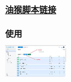 # [油猴脚本链接](https://greasyfork.org/zh-CN/scripts/487308-%E8%85%BE%E8%AE%AF%E6%96%87%E6%A1%A3%E5%8A%A9%E6%89%8B-%E6%89%B9%E9%87%8F%E5%AF%BC%E5%87%BA)
# 使用
![./docs/images/img.png](docs/images/img.png)
